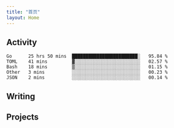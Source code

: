 ```yaml
---
title: "首页"
layout: Home
---
```


## Activity
<!--START_SECTION:waka-->
```text
Go      25 hrs 50 mins  ████████████████████████░   95.84 % 
TOML    41 mins         ▓░░░░░░░░░░░░░░░░░░░░░░░░   02.57 % 
Bash    18 mins         ▒░░░░░░░░░░░░░░░░░░░░░░░░   01.15 % 
Other   3 mins          ░░░░░░░░░░░░░░░░░░░░░░░░░   00.23 % 
JSON    2 mins          ░░░░░░░░░░░░░░░░░░░░░░░░░   00.14 % 
```
<!--END_SECTION:waka-->

## Writing
<PindedPosts />

## Projects
<Projects />
